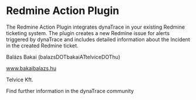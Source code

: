 # Redmine Action Plugin
The Redmine Action Plugin integrates dynaTrace in your existing Redmine ticketing system. The plugin creates a new Redmine issue for alerts triggered by dynaTrace and includes detailed information about the Incident in the created Redmine ticket.

Balázs Bakai (balazsDOTbakaiATtelviceDOThu)

www.bakaibalazs.hu

Telvice Kft.

Find further information in the dynaTrace community
